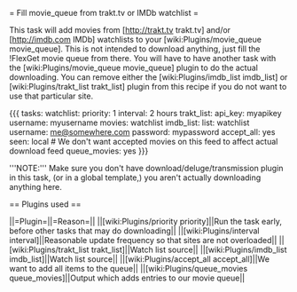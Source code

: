 = Fill movie_queue from trakt.tv or IMDb watchlist =

This task will add movies from [http://trakt.tv trakt.tv] and/or [http://imdb.com IMDb] watchlists to your [wiki:Plugins/movie_queue movie_queue]. This is not intended to download anything, just fill the !FlexGet movie queue from there. You will have to have another task with the [wiki:Plugins/movie_queue movie_queue] plugin to do the actual downloading. You can remove either the [wiki:Plugins/imdb_list imdb_list] or [wiki:Plugins/trakt_list trakt_list] plugin from this recipe if you do not want to use that particular site.

{{{
tasks:
  watchlist:
    priority: 1
    interval: 2 hours
    trakt_list:
      api_key: myapikey
      username: myusername
      movies: watchlist
    imdb_list:
      list: watchlist
      username: me@somewhere.com
      password: mypassword
    accept_all: yes
    seen: local  # We don't want accepted movies on this feed to affect actual download feed
    queue_movies: yes
}}}

'''NOTE:''' Make sure you don't have download/deluge/transmission plugin in this task, (or in a global template,) you aren't actually downloading anything here.

== Plugins used ==

||=Plugin=||=Reason=||
||[wiki:Plugins/priority priority]||Run the task early, before other tasks that may do downloading||
||[wiki:Plugins/interval interval]||Reasonable update frequency so that sites are not overloaded||
||[wiki:Plugins/trakt_list trakt_list]||Watch list source||
||[wiki:Plugins/imdb_list imdb_list]||Watch list source||
||[wiki:Plugins/accept_all accept_all]||We want to add all items to the queue||
||[wiki:Plugins/queue_movies queue_movies]||Output which adds entries to our movie queue||